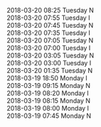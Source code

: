 2018-03-20 08:25 Tuesday  N  
2018-03-20 07:55 Tuesday  I  
2018-03-20 07:45 Tuesday  N  
2018-03-20 07:35 Tuesday  I  
2018-03-20 07:05 Tuesday  N  
2018-03-20 07:00 Tuesday  I  
2018-03-20 03:05 Tuesday  N  
2018-03-20 03:00 Tuesday  I  
2018-03-20 01:35 Tuesday  N  
2018-03-19 18:50 Monday  I  
2018-03-19 09:15 Monday  N  
2018-03-19 08:20 Monday  I  
2018-03-19 08:15 Monday  N  
2018-03-19 08:00 Monday  I  
2018-03-19 07:45 Monday  N  

